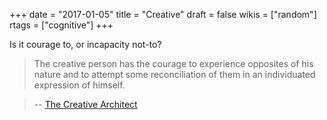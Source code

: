 +++
date = "2017-01-05"
title = "Creative"
draft = false
wikis = ["random"]
rtags = ["cognitive"]
+++

Is it courage to, or incapacity not-to?

> The creative person has the courage to experience opposites of his nature and to attempt some reconciliation of them in an individuated expression of himself.

> --  [The Creative Architect](https://www.brainpickings.org/2016/12/29/the-creative-architect/)
